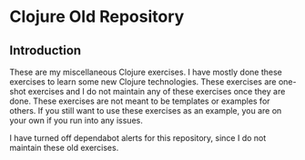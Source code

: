 # Clojure Old Repository

## Introduction

These are my miscellaneous Clojure exercises. I have mostly done these exercises to learn some new Clojure technologies. These exercises are one-shot exercises and I do not maintain any of these exercises once they are done. These exercises are not meant to be templates or examples for others. If you still want to use these exercises as an example, you are on your own if you run into any issues.

I have turned off dependabot alerts for this repository, since I do not maintain these old exercises.

